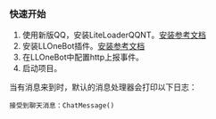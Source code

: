 ### 快速开始

1. 使用新版QQ，安装LiteLoaderQQNT。[安装参考文档](https://liteloaderqqnt.github.io/guide/install.html)
2. 安装LLOneBot插件。[安装参考文档](https://llonebot.github.io/zh-CN/guide/getting-started)
3. 在LLOneBot中配置http上报事件。
4. 启动项目。

当有消息来到时，默认的消息处理器会打印以下日志：
```text
接受到聊天消息：ChatMessage()
```

